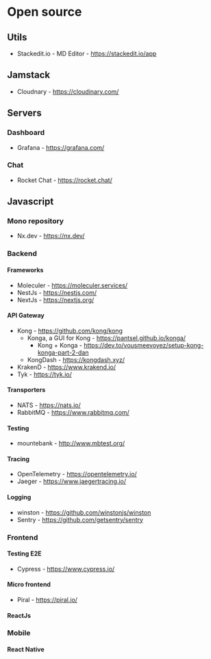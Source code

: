 
# Open source

## Utils
- Stackedit.io - MD Editor - <https://stackedit.io/app>

## Jamstack

- Cloudnary - <https://cloudinary.com/>

## Servers

### Dashboard

- Grafana - <https://grafana.com/>

### Chat

- Rocket Chat - <https://rocket.chat/>  

## Javascript

### Mono repository

- Nx.dev - <https://nx.dev/>

### Backend

#### Frameworks

- Moleculer - <https://moleculer.services/>
- NestJs - <https://nestjs.com/>
- NextJs - <https://nextjs.org/>

#### API Gateway

- Kong - <https://github.com/kong/kong>
	 - Konga, a GUI for Kong - <https://pantsel.github.io/konga/>
		 - Kong + Konga - <https://dev.to/vousmeevoyez/setup-kong-konga-part-2-dan>
	 - KongDash - <https://kongdash.xyz/>
- KrakenD - <https://www.krakend.io/>
- Tyk - <https://tyk.io/>

#### Transporters

- NATS - <https://nats.io/>
- RabbitMQ - <https://www.rabbitmq.com/>

#### Testing

- mountebank - <http://www.mbtest.org/>

#### Tracing

- OpenTelemetry - <https://opentelemetry.io/>
- Jaeger - <https://www.jaegertracing.io/>

#### Logging

- winston - <https://github.com/winstonjs/winston>
- Sentry - <https://github.com/getsentry/sentry>

### Frontend

#### Testing E2E

- Cypress - <https://www.cypress.io/>

#### Micro frontend

- Piral - <https://piral.io/>

#### ReactJs

### Mobile

#### React Native
